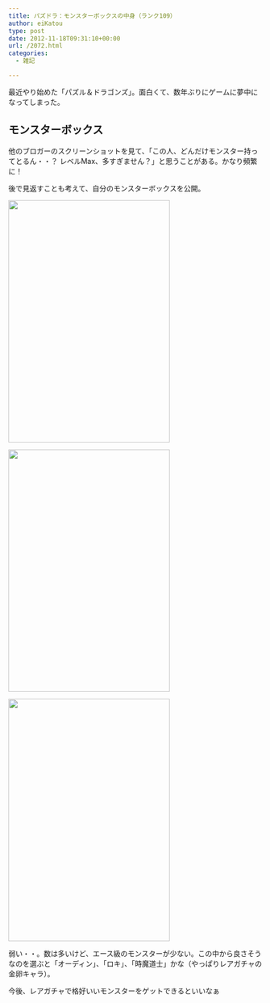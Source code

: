 ```yaml
---
title: パズドラ：モンスターボックスの中身（ランク109）
author: eiKatou
type: post
date: 2012-11-18T09:31:10+00:00
url: /2072.html
categories:
  - 雑記

---
```

最近やり始めた「パズル＆ドラゴンズ」。面白くて、数年ぶりにゲームに夢中になってしまった。

## モンスターボックス

他のブロガーのスクリーンショットを見て、「この人、どんだけモンスター持ってとるん・・？ レベルMax、多すぎません？」と思うことがある。かなり頻繁に！

後で見返すことも考えて、自分のモンスターボックスを公開。
  
[<img src="http://eikatou.net/blog/wp-content/uploads/2012/11/IMG_0951.jpg" alt="" title="IMG_0951" width="320" height="480" class="alignnone size-full wp-image-2073" srcset="/uploads/2012/11/IMG_0951.jpg 320w, /uploads/2012/11/IMG_0951-200x300.jpg 200w" sizes="(max-width: 320px) 100vw, 320px" />][1]
  
[<img src="http://eikatou.net/blog/wp-content/uploads/2012/11/IMG_0952.jpg" alt="" title="IMG_0952" width="320" height="480" class="alignnone size-full wp-image-2074" srcset="/uploads/2012/11/IMG_0952.jpg 320w, /uploads/2012/11/IMG_0952-200x300.jpg 200w" sizes="(max-width: 320px) 100vw, 320px" />][2]
  
[<img src="http://eikatou.net/blog/wp-content/uploads/2012/11/IMG_0954.jpg" alt="" title="IMG_0954" width="320" height="480" class="alignnone size-full wp-image-2075" srcset="/uploads/2012/11/IMG_0954.jpg 320w, /uploads/2012/11/IMG_0954-200x300.jpg 200w" sizes="(max-width: 320px) 100vw, 320px" />][3] 

弱い・・。数は多いけど、エース級のモンスターが少ない。この中から良さそうなのを選ぶと「オーディン」、「ロキ」、「時魔道士」かな（やっぱりレアガチャの金卵キャラ）。

今後、レアガチャで格好いいモンスターをゲットできるといいなぁ

 [1]: http://eikatou.net/blog/wp-content/uploads/2012/11/IMG_0951.jpg
 [2]: http://eikatou.net/blog/wp-content/uploads/2012/11/IMG_0952.jpg
 [3]: http://eikatou.net/blog/wp-content/uploads/2012/11/IMG_0954.jpg
